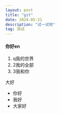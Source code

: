 ```yaml
---
layout: post
title: "git"
date: 2024-05-21 
description: "试一试吧"
tag: 测试
---
```

#### 你好en
1. q我的世界
2. 2我的全部
3. 3我和你

大好
- 你好
- 我好
- 大家好
